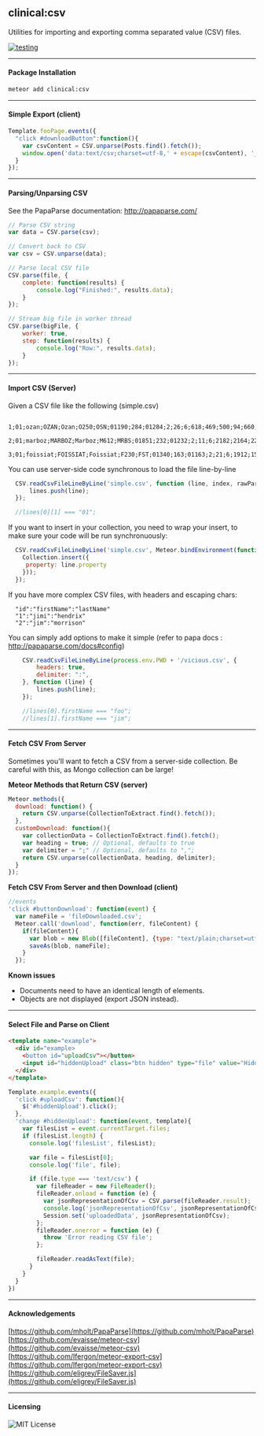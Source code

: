 ## clinical:csv

Utilities for importing and exporting comma separated value (CSV) files.

[![testing](https://travis-ci.org/evaisse/meteor-csv.svg?branch=master)](https://travis-ci.org/evaisse/meteor-csv)


-----------------------------------
#### Package Installation  

```bash
meteor add clinical:csv
```


-----------------------------------
#### Simple Export (client)

```js
Template.fooPage.events({
  "click #downloadButton":function(){
    var csvContent = CSV.unparse(Posts.find().fetch());
    window.open('data:text/csv;charset=utf-8,' + escape(csvContent), '_self');
  }
});
```

-----------------------------------
#### Parsing/Unparsing CSV  

See the PapaParse documentation:
http://papaparse.com/

```js
// Parse CSV string
var data = CSV.parse(csv);

// Convert back to CSV
var csv = CSV.unparse(data);

// Parse local CSV file
CSV.parse(file, {
	complete: function(results) {
		console.log("Finished:", results.data);
	}
});

// Stream big file in worker thread
CSV.parse(bigFile, {
	worker: true,
	step: function(results) {
		console.log("Row:", results.data);
	}
});
```

-----------------------------------
#### Import CSV (Server)  


Given a CSV file like the following (simple.csv)

```csv
  1;01;ozan;OZAN;Ozan;O250;OSN;01190;284;01284;2;26;6;618;469;500;94;660;4.91667;46.3833;2866;51546;+45456;462330;170;205;14126;8823;26916
  2;01;marboz;MARBOZ;Marboz;M612;MRBS;01851;232;01232;2;11;6;2182;2164;2200;54;4014;5.25;46.3333;3246;51492;+51530;462033;194;240;4580;14287;1768
  3;01;foissiat;FOISSIAT;Foissiat;F230;FST;01340;163;01163;2;21;6;1912;1562;1900;47;4036;5.18333;46.3667;3153;51523;+51029;462213;186;228;5227;15952;1738
```

You can use server-side code synchronous to load the file line-by-line

```js
  CSV.readCsvFileLineByLine('simple.csv', function (line, index, rawParsedLine) {
      lines.push(line);
  });

  //lines[0][1] === "01";
```

If you want to insert in your collection, you need to wrap your insert, to make sure your code will be run synchronuously:

```javascript
  CSV.readCsvFileLineByLine('simple.csv', Meteor.bindEnvironment(function (line, index, rawParsedLine) {
    Collection.insert({
     property: line.property
    }));
  });
```

If you have more complex CSV files, with headers and escaping chars:

```csv
  "id":"firstName":"lastName"
  "1":"jimi":"hendrix"
  "2":"jim":"morrison"
```

You can simply add options to make it simple (refer to papa docs : http://papaparse.com/docs#config)

```js
    CSV.readCsvFileLineByLine(process.env.PWD + '/vicious.csv', {
        headers: true,
        delimiter: ":",
    }, function (line) {
        lines.push(line);
    });

    //lines[0].firstName === "foo";
    //lines[1].firstName === "jim";
```


-----------------------------------
#### Fetch CSV From Server  

Sometimes you'll want to fetch a CSV from a server-side collection.  Be careful with this, as Mongo collection can be large!

**Meteor Methods that Return CSV (server)**  

```JavaScript
Meteor.methods({
  download: function() {
    return CSV.unparse(CollectionToExtract.find().fetch());
  },
  customDownload: function(){
    var collectionData = CollectionToExtract.find().fetch();
    var heading = true; // Optional, defaults to true
    var delimiter = ";" // Optional, defaults to ",";
    return CSV.unparse(collectionData, heading, delimiter);    
  }
});
```

**Fetch CSV From Server and then Download (client)**

```JavaScript
//events
'click #buttonDownload': function(event) {
  var nameFile = 'fileDownloaded.csv';
  Meteor.call('download', function(err, fileContent) {
    if(fileContent){
      var blob = new Blob([fileContent], {type: "text/plain;charset=utf-8"});
      saveAs(blob, nameFile);
    }
  });
```

**Known issues**

- Documents need to have an identical length of elements.
- Objects are not displayed (export JSON instead).



-----------------------------------
#### Select File and Parse on Client  

```html
<template name="example">
  <div id="example>
    <button id="uploadCsv"></button>
    <input id="hiddenUpload" class="btn hidden" type="file" value="Hidden Upload">
  </div>
</template>
```
```js
Template.example.events({
  'click #uploadCsv': function(){
    $('#hiddenUpload').click();
  },
  'change #hiddenUpload': function(event, template){
    var filesList = event.currentTarget.files;
    if (filesList.length) {
      console.log('filesList', filesList);

      var file = filesList[0];
      console.log('file', file);

      if (file.type === 'text/csv') {
        var fileReader = new FileReader();
        fileReader.onload = function (e) {
          var jsonRepresentationOfCsv = CSV.parse(fileReader.result);
          console.log('jsonRepresentationOfCsv', jsonRepresentationOfCsv);
          Session.set('uploadedData', jsonRepresentationOfCsv);
        };
        fileReader.onerror = function (e) {
          throw 'Error reading CSV file';
        };

        fileReader.readAsText(file);
      }
    }
  }
})
```

-----------------------------------
#### Acknowledgements  

[https://github.com/mholt/PapaParse](https://github.com/mholt/PapaParse)   
[https://github.com/evaisse/meteor-csv](https://github.com/evaisse/meteor-csv)   
[https://github.com/lfergon/meteor-export-csv](https://github.com/lfergon/meteor-export-csv)   
[https://github.com/eligrey/FileSaver.js](https://github.com/eligrey/FileSaver.js)   

-----------------------------------
#### Licensing   

![MIT License](https://img.shields.io/badge/license-MIT-blue.svg)
